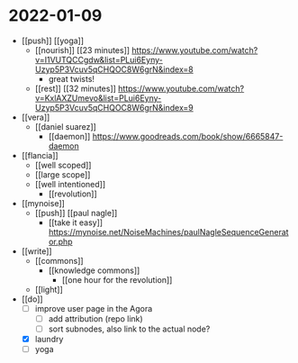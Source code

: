 # 2022-01-09

- [[push]] [[yoga]]
  - [[nourish]] [[23 minutes]] https://www.youtube.com/watch?v=I1VUTQCCgdw&list=PLui6Eyny-Uzyp5P3Vcuv5qCHQOC8W6grN&index=8
    - great twists!
  - [[rest]] [[32 minutes]] https://www.youtube.com/watch?v=KxlAXZUmevo&list=PLui6Eyny-Uzyp5P3Vcuv5qCHQOC8W6grN&index=9
- [[vera]]
  - [[daniel suarez]]
    - [[daemon]] https://www.goodreads.com/book/show/6665847-daemon
- [[flancia]]
  - [[well scoped]]
  - [[large scope]]
  - [[well intentioned]]
    - [[revolution]]
- [[mynoise]]
  - [[push]] [[paul nagle]] 
    - [[take it easy]] https://mynoise.net/NoiseMachines/paulNagleSequenceGenerator.php
- [[write]]
  - [[commons]]
    - [[knowledge commons]] 
      - [[one hour for the revolution]]
  - [[light]]
- [[do]]
  - [ ] improve user page in the Agora
    - [ ] add attribution (repo link)
    - [ ] sort subnodes, also link to the actual node?
  - [x] laundry
  - [ ] yoga 

